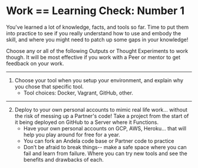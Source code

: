 # Work == Learning Check: Number 1

You've learned a lot of knowledge, facts, and tools so far. Time to put them into practice to see if you really understand how to use and embody the skill, and where you might need to patch up some gaps in your knowledge! 

Choose any or all of the following Outputs or Thought Experiments to work though. It will be most effective if you work with a Peer or mentor to get feedback on your work. 

----

1. Choose your tool when you setup your environment, and explain why you chose that specific tool. 
    - Tool choices: Docker, Vagrant, GitHub, other. 

----

2. Deploy to your own personal accounts to mimic real life work... without the risk of messing up a Partner's code! Take a project from the start of it being deployed on GitHub to a Server where it Functions. 
   - Have your own personal accounts on GCP, AWS, Heroku… that will help you play around for free for a year.
   - You can fork an Andela code base or Partner code to practice
   - Don’t be afraid to break things-- make a safe space where you can fail and learn from failure. Where you can try new tools and see the benefits and drawbacks of each. 

